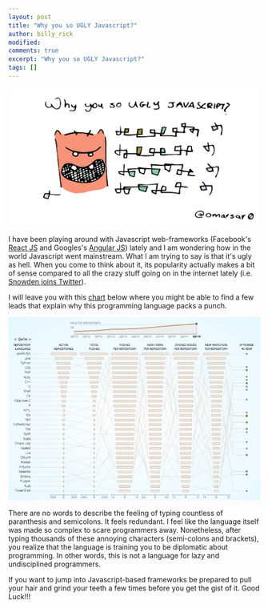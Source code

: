 ```yaml
---
layout: post
title: "Why you so UGLY Javascript?"
author: billy_rick
modified:
comments: true
excerpt: "Why you so UGLY Javascript?"
tags: []
---
```


![alt text](https://github.com/omarsar/omarsar.github.io/blob/master/images/javascript.png?raw=true "Javascript")


I have been playing around with Javascript web-frameworks (Facebook's [React JS](https://facebook.github.io/react/) and Googles's [Angular JS](https://angularjs.org/)) lately and I am wondering how in the world Javascript went mainstream. What I am trying to say is that it's ugly as hell. When you come to think about it, its popularity actually makes a bit of sense compared to all the crazy stuff going on in the internet lately (i.e. [Snowden joins Twitter](http://www.theguardian.com/us-news/2015/sep/29/edward-snowden-joins-twitter)). 


I will leave you with this [chart](http://githut.info) below where you might be able to find a few leads that explain why this programming language packs a punch.


![alt text](https://github.com/omarsar/omarsar.github.io/blob/master/images/github-languages.jpg?raw=true "Javascript Github Rank")


There are no words to describe the feeling of typing countless of paranthesis and semicolons. It feels redundant. I feel like the language itself was made so complex to scare programmers away. Nonetheless, after typing thousands of these annoying characters (semi-colons and brackets), you realize that the language is training you to be diplomatic about programming. In other words, this is not a language for lazy and undisciplined programmers. 


If you want to jump into Javascript-based frameworks be prepared to pull your hair and grind your teeth a few times before you get the gist of it. Good Luck!!!

 